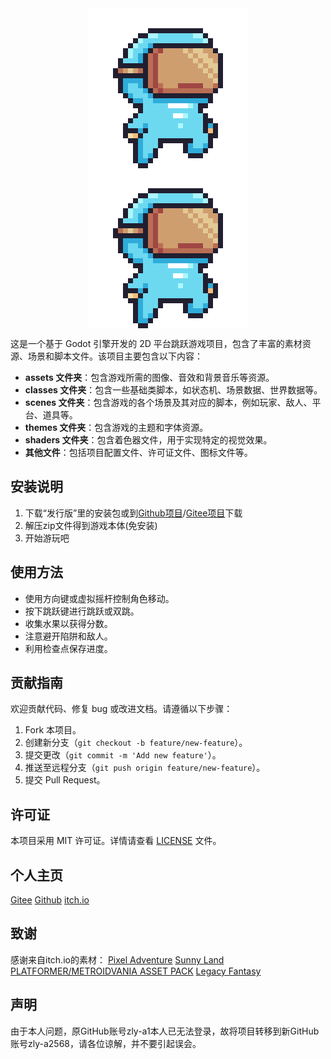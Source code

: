 <div align="center">

<img src="./image/Jump (32x32).png" alt="Jump" width="256" height="256" align="center" hspace="10">

 <img src="./Jump (32x32).png" alt="Jump" width="256" height="256" align="center" hspace="10">

</div>

这是一个基于 Godot 引擎开发的 2D 平台跳跃游戏项目，包含了丰富的素材资源、场景和脚本文件。该项目主要包含以下内容：

- **assets 文件夹**：包含游戏所需的图像、音效和背景音乐等资源。
- **classes 文件夹**：包含一些基础类脚本，如状态机、场景数据、世界数据等。
- **scenes 文件夹**：包含游戏的各个场景及其对应的脚本，例如玩家、敌人、平台、道具等。
- **themes 文件夹**：包含游戏的主题和字体资源。
- **shaders 文件夹**：包含着色器文件，用于实现特定的视觉效果。
- **其他文件**：包括项目配置文件、许可证文件、图标文件等。

## 安装说明

1. 下载“发行版”里的安装包或到[Github项目](https://github.com/zly-a2568/platform2d.git)/[Gitee项目](https://gitee.com/zly-k/platformer2d.git)下载
2. 解压zip文件得到游戏本体(免安装)
3. 开始游玩吧

## 使用方法

- 使用方向键或虚拟摇杆控制角色移动。
- 按下跳跃键进行跳跃或双跳。
- 收集水果以获得分数。
- 注意避开陷阱和敌人。
- 利用检查点保存进度。

## 贡献指南

欢迎贡献代码、修复 bug 或改进文档。请遵循以下步骤：

1. Fork 本项目。
2. 创建新分支（`git checkout -b feature/new-feature`）。
3. 提交更改（`git commit -m 'Add new feature'`）。
4. 推送至远程分支（`git push origin feature/new-feature`）。
5. 提交 Pull Request。

## 许可证

本项目采用 MIT 许可证。详情请查看 [LICENSE](LICENSE) 文件。

## 个人主页
 [Gitee](https://gitee.com/zly-k)
 [Github](https://github.com/zly-a2568)
 [itch.io](https://zly-a.itch.io)

## 致谢
感谢来自itch.io的素材：
 [Pixel Adventure](https://pixelfrog-assets.itch.io/pixel-adventure-1)
 [Sunny Land](https://ansimuz.itch.io/sunny-land-pixel-game-art)
 [PLATFORMER/METROIDVANIA ASSET PACK](https://o-lobster.itch.io/platformmetroidvania-pixel-art-asset-pack)
 [Legacy Fantasy](https://anokolisa.itch.io/sidescroller-pixelart-sprites-asset-pack-forest-16x16)

## 声明
由于本人问题，原GitHub账号zly-a1本人已无法登录，故将项目转移到新GitHub账号zly-a2568，请各位谅解，并不要引起误会。
